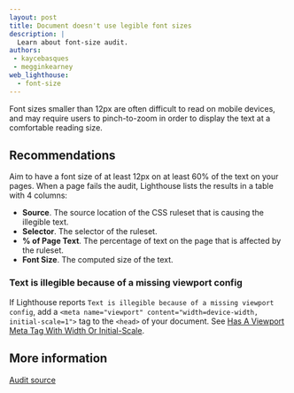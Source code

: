 ```yaml
---
layout: post
title: Document doesn't use legible font sizes
description: |
  Learn about font-size audit.
authors:
 - kaycebasques
 - megginkearney
web_lighthouse:
  - font-size
---
```


Font sizes smaller than 12px are often difficult to read on mobile devices, and may require users
to pinch-to-zoom in order to display the text at a comfortable reading size.

## Recommendations

Aim to have a font size of at least 12px on at least 60% of the text on your pages. 
When a page fails the audit, Lighthouse lists the results in a table with 4 columns:

- **Source**. The source location of the CSS ruleset that is causing the illegible text.
- **Selector**. The selector of the ruleset.
- **% of Page Text**. The percentage of text on the page that is affected by the ruleset.
- **Font Size**. The computed size of the text.

### Text is illegible because of a missing viewport config

If Lighthouse reports `Text is illegible because of a missing viewport config`, add a
`<meta name="viewport" content="width=device-width, initial-scale=1">` tag to the `<head>` of
your document. See [Has A Viewport Meta Tag With Width Or Initial-Scale](https://developers.google.com/web/tools/lighthouse/audits/has-viewport-meta-tag).

## More information

[Audit source](https://github.com/GoogleChrome/lighthouse/blob/master/lighthouse-core/audits/seo/font-size.js)